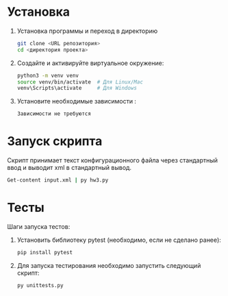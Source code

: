 # Установка
1. Установка программы и переход в директорию
   ```bash
   git clone <URL репозитория>
   cd <директория проекта>
   ```
2. Создайте и активируйте виртуальное окружение:
   ```bash
   python3 -m venv venv
   source venv/bin/activate  # Для Linux/Mac
   venv\Scripts\activate     # Для Windows
   ```
3. Установите необходимые зависимости :
   ```bash
   Зависимости не требуются
   ```

# Запуск скрипта

Скрипт принимает текст конфигурационного файла через стандартный ввод и выводит xml в стандартный вывод.

```bash
Get-content input.xml | py hw3.py
```

# Тесты

Шаги запуска тестов:
1. Установить библиотеку pytest (необходимо, если не сделано ранее):
   ```bash
   pip install pytest
   ```
   
2. Для запуска тестирования необходимо запустить следующий скрипт:
   ```shell
   py unittests.py
   ```
